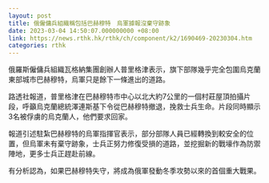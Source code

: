 ```yaml
---
layout: post
title: 俄僱傭兵組織稱包括巴赫穆特　烏軍據報沒棄守跡象
date: 2023-03-04 14:50:07.000000000 +08:00
link: https://news.rthk.hk/rthk/ch/component/k2/1690469-20230304.htm
categories: rthk
---
```


俄羅斯僱傭兵組織瓦格納集團創辦人普里格津表示，旗下部隊幾乎完全包圍烏克蘭東部城市巴赫穆特，烏軍只是餘下一條進出的道路。

路透社報道，普里格津在巴赫穆特市中心以北大約7公里的一個村莊屋頂拍攝片段，呼籲烏克蘭總統澤連斯基下令從巴赫穆特撤退，挽救士兵生命。片段同時顯示3名被俘虜的烏克蘭人，他們要求回家。

報道引述駐紮巴赫穆特的烏軍指揮官表示，部分部隊人員已經轉換到較安全的位置，但烏軍未有棄守跡象，士兵正努力修復受損的道路，並挖掘新的戰壕作為防禦陣地，更多士兵正趕赴前線。

有分析認為，如果巴赫穆特失守，將成為俄軍發動冬季攻勢以來的首個重大戰果。
